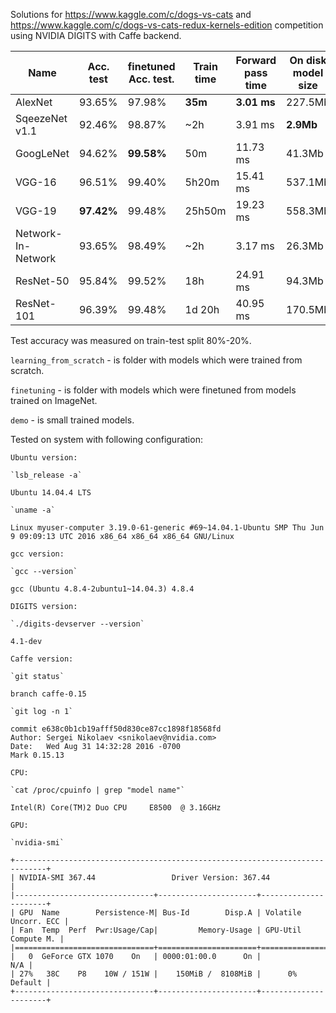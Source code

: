 Solutions for https://www.kaggle.com/c/dogs-vs-cats and https://www.kaggle.com/c/dogs-vs-cats-redux-kernels-edition competition using NVIDIA DIGITS with Caffe backend.


Name| Acc. test | finetuned Acc. test. | Train time | Forward pass time | On disk model size | Year | Paper
------------------ | --- | --- | --- | --- | --- | --- | ---
AlexNet | 93.65%  | 97.98% | **35m** | **3.01 ms** | 227.5Mb | 2012 | [link](http://papers.nips.cc/paper/4824-imagenet-classification-with-deep-convolutional-neural-networks.pdf)
SqeezeNet v1.1 | 92.46% | 98.87% | ~2h | 3.91 ms| **2.9Mb** | 2016 | [link](http://arxiv.org/pdf/1602.07360v3.pdf)
GoogLeNet | 94.62% | **99.58%** | 50m | 11.73 ms | 41.3Mb | 2014 | [link](http://www.cs.unc.edu/~wliu/papers/GoogLeNet.pdf)
VGG-16 | 96.51% | 99.40% | 5h20m | 15.41 ms | 537.1Mb | 2014 | [link](http://arxiv.org/pdf/1409.1556.pdf)
VGG-19 | **97.42%** | 99.48% | 25h50m | 19.23 ms | 558.3Mb | 2014 | [link](http://arxiv.org/pdf/1409.1556.pdf)
Network-In-Network | 93.65% | 98.49% | ~2h | 3.17 ms | 26.3Mb | 2014 | [link](http://arxiv.org/pdf/1312.4400v3.pdf)
ResNet-50 | 95.84% | 99.52% | 18h | 24.91 ms | 94.3Mb | 2015 | [link](https://arxiv.org/pdf/1512.03385.pdf)
ResNet-101 | 96.39% | 99.48% | 1d 20h | 40.95 ms | 170.5Mb | 2015 | [link](https://arxiv.org/pdf/1512.03385.pdf)

Test accuracy was measured on train-test split 80%-20%.


`learning_from_scratch` - is folder with models which were trained from scratch.

`finetuning` - is folder with models which were finetuned from models trained on ImageNet.

`demo` - is small trained models.


Tested on system with following configuration:
~~~
Ubuntu version:

`lsb_release -a`

Ubuntu 14.04.4 LTS

`uname -a`

Linux myuser-computer 3.19.0-61-generic #69~14.04.1-Ubuntu SMP Thu Jun 9 09:09:13 UTC 2016 x86_64 x86_64 x86_64 GNU/Linux

gcc version:

`gcc --version`

gcc (Ubuntu 4.8.4-2ubuntu1~14.04.3) 4.8.4

DIGITS version:

`./digits-devserver --version`

4.1-dev

Caffe version:

`git status`

branch caffe-0.15

`git log -n 1`

commit e638c0b1cb19afff50d830ce87cc1898f18568fd
Author: Sergei Nikolaev <snikolaev@nvidia.com>
Date:   Wed Aug 31 14:32:28 2016 -0700
Mark 0.15.13

CPU:

`cat /proc/cpuinfo | grep "model name"`

Intel(R) Core(TM)2 Duo CPU     E8500  @ 3.16GHz

GPU:

`nvidia-smi`

+-----------------------------------------------------------------------------+
| NVIDIA-SMI 367.44                 Driver Version: 367.44                    |
|-------------------------------+----------------------+----------------------+
| GPU  Name        Persistence-M| Bus-Id        Disp.A | Volatile Uncorr. ECC |
| Fan  Temp  Perf  Pwr:Usage/Cap|         Memory-Usage | GPU-Util  Compute M. |
|===============================+======================+======================|
|   0  GeForce GTX 1070    On   | 0000:01:00.0      On |                  N/A |
| 27%   38C    P8    10W / 151W |    150MiB /  8108MiB |      0%      Default |
+-------------------------------+----------------------+----------------------+
~~~


